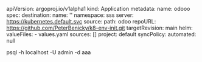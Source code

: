 apiVersion: argoproj.io/v1alpha1
kind: Application
metadata:
  name: odooo
spec:
  destination:
    name: ''
    namespace: sss
    server: https://kubernetes.default.svc
  source:
    path: odoo
    repoURL: https://github.com/PeterBenicky/k8-env-init.git
    targetRevision: main
    helm:
      valueFiles:
        - values.yaml
  sources: []
  project: default
  syncPolicy:
    automated: null


psql -h localhost -U admin -d aaa

